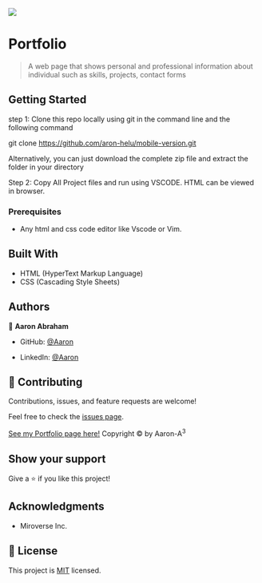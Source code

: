 ![](https://img.shields.io/badge/Microverse-blueviolet)

# Portfolio
>A web page that shows personal and professional information about individual such as skills, projects, contact forms


## Getting Started

step 1: Clone this repo locally using git in the command line and the following command

git clone https://github.com/aron-helu/mobile-version.git

Alternatively, you can just download the complete zip file and extract the folder in your directory

Step 2: Copy All Project files and run using VSCODE. HTML can be viewed in browser.

### Prerequisites

- Any html and css code editor like Vscode or Vim.

## Built With

- HTML (HyperText Markup Language)
- CSS (Cascading Style Sheets)


## Authors

👤 **Aaron Abraham**

- GitHub: [@Aaron](https://github.com/aron-helu)

- LinkedIn: [@Aaron](https://www.linkedin.com/in/aron-abraham-90a4321b0/)


## 🤝 Contributing

Contributions, issues, and feature requests are welcome!

Feel free to check the [issues page](../../issues/).

[See my Portfolio page here!](https://aron-helu.github.io/mobile-version//
)
Copyright &copy; by Aaron-A<sup>3</sup>

## Show your support

Give a ⭐️ if you like this project!

## Acknowledgments

- Miroverse Inc.


## 📝 License

This project is [MIT](./MIT.md) licensed.
